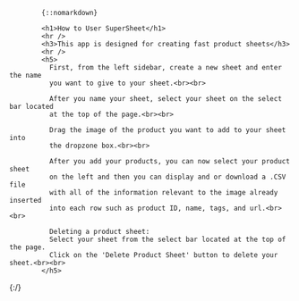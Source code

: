             {::nomarkdown}

            <h1>How to User SuperSheet</h1>
            <hr />
            <h3>This app is designed for creating fast product sheets</h3>
            <hr />
            <h5>
              First, from the left sidebar, create a new sheet and enter the name
              you want to give to your sheet.<br><br>

              After you name your sheet, select your sheet on the select bar located
              at the top of the page.<br><br>

              Drag the image of the product you want to add to your sheet into
              the dropzone box.<br><br>

              After you add your products, you can now select your product sheet
              on the left and then you can display and or download a .CSV file
              with all of the information relevant to the image already inserted
              into each row such as product ID, name, tags, and url.<br><br>

              Deleting a product sheet:
              Select your sheet from the select bar located at the top of the page.
              Click on the 'Delete Product Sheet' button to delete your sheet.<br><br>
            </h5>

{:/}
            

